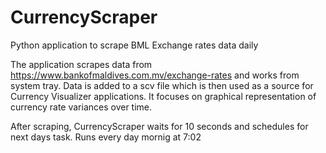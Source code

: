 # CurrencyScraper
Python application to scrape BML Exchange rates data daily

The application scrapes data from https://www.bankofmaldives.com.mv/exchange-rates and works from system tray.
Data is added to a scv file which is then used as a source for Currency Visualizer applications. It focuses on graphical representation of currency rate variances over time.

After scraping, CurrencyScraper waits for 10 seconds and schedules for next days task. Runs every day mornig at 7:02
